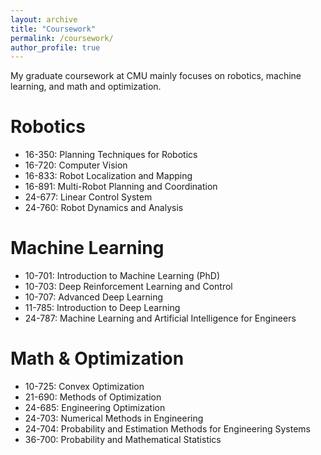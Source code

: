 ```yaml
---
layout: archive
title: "Coursework"
permalink: /coursework/
author_profile: true
---
```


My graduate coursework at CMU mainly focuses on robotics, machine learning, and math and optimization.


Robotics
======
* 16-350: Planning Techniques for Robotics
* 16-720: Computer Vision
* 16-833: Robot Localization and Mapping
* 16-891: Multi-Robot Planning and Coordination
* 24-677: Linear Control System
* 24-760: Robot Dynamics and Analysis

Machine Learning
======
* 10-701: Introduction to Machine Learning (PhD)
* 10-703: Deep Reinforcement Learning and Control
* 10-707: Advanced Deep Learning
* 11-785: Introduction to Deep Learning
* 24-787: Machine Learning and Artificial Intelligence for Engineers

Math & Optimization
======
* 10-725: Convex Optimization
* 21-690: Methods of Optimization
* 24-685: Engineering Optimization
* 24-703: Numerical Methods in Engineering
* 24-704: Probability and Estimation Methods for Engineering Systems
* 36-700: Probability and Mathematical Statistics



 


